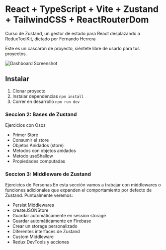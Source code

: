 # React + TypeScript + Vite + Zustand + TailwindCSS + ReactRouterDom

Curso de Zustand, un gestor de estado para React desplazando a ReduxToolKit, dictado por Fernando Herrera

Este es un cascarón de proyecto, siéntete libre de usarlo para tus proyectos.

<img src="https://github.com/Klerith/zustand-mini-curso/blob/main/public/screenshot.png?raw=true" alt="Dashboard Screenshot">

## Instalar

1. Clonar proyecto
2. Instalar dependencias `npm install`
3. Correr en desarrollo `npm run dev`

### Seccion 2: Bases de Zustand

Ejercicios con Osos

- Primer Store
- Consumir el store
- Objetos Anidados (store)
- Metodos con objetos anidados
- Metodo useShallow
- Propiedades computadas

### Seccion 3: Middleware de Zustand

Ejercicios de Personas
En esta sección vamos a trabajar con middlewares o funciones adicionales que expanden el comportamiento por defecto de Zustand. Puntualmente veremos:

- Persist Middlewares
- createJSONStore
- Guardar automáticamente en session storage
- Guardar automáticamente en Firebase
- Crear un storage personalizado
- Diferentes interfaces de Zustand
- Custom Middleware
- Redux DevTools y acciones
